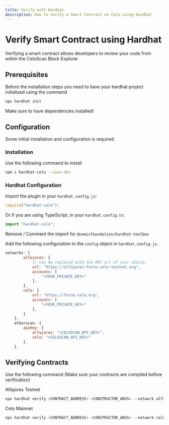 ```yaml
---
title: Verify with Hardhat
description: How to verify a Smart Contract on Celo using Hardhat
---
```


# Verify Smart Contract using Hardhat

Verifying a smart contract allows developers to review your code from within the CeloScan Block Explorer

## Prerequisites

Before the installation steps you need to have your hardhat project initialized using the command

```bash
npx hardhat init
```

Make sure to have dependencies installed!

## Configuration

Some initial installation and configuration is required.

### Installation

Use the following command to install

```bash
npm i hardhat-celo --save-dev
```

### Hardhat Configuration

Import the plugin in your `hardhat.config.js`:

```js
require("hardhat-celo");
```

Or if you are using TypeScript, in your `hardhat.config.ts`:

```ts
import "hardhat-celo";
```

Remove / Comment the import for `@nomicfoundation/hardhat-toolbox`

Add the following configuration to the `config` object in `hardhat.config.js`.

```js
networks: {
        alfajores: {
            // can be replaced with the RPC url of your choice.
            url: "https://alfajores-forno.celo-testnet.org",
            accounts: [
                "<YOUR_PRIVATE_KEY>"
            ],
        },
        celo: {
            url: "https://forno.celo.org",
            accounts: [
                "<YOUR_PRIVATE_KEY>"
            ],
        }
    },
    etherscan: {
        apiKey: {
            alfajores: "<CELOSCAN_API_KEY>",
            celo: "<CELOSCAN_API_KEY>"
        },
    },
```

## Verifying Contracts

Use the following command (Make sure your contracts are compiled before verification)

Alfajores Testnet

```bash
npx hardhat verify <CONTRACT_ADDRESS> <CONSTRUCTOR_ARGS> --network alfajores
```

Celo Mainnet

```bash
npx hardhat verify <CONTRACT_ADDRESS> <CONSTRUCTOR_ARGS> --network celo
```
